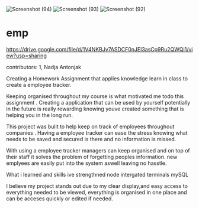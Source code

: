 ![Screenshot (94)](https://user-images.githubusercontent.com/79078061/119836221-e7a58d80-bf44-11eb-98d1-c49398d677c2.png)
![Screenshot (93)](https://user-images.githubusercontent.com/79078061/119836227-e8d6ba80-bf44-11eb-95d8-ed052c05b517.png)
![Screenshot (92)](https://user-images.githubusercontent.com/79078061/119836229-ea07e780-bf44-11eb-9127-d52057154391.png)
# emp
https://drive.google.com/file/d/1V4NKBJv7ASDCF0nJEl3asCp9Ru2QWQi1/view?usp=sharing

contributors: 1, Nadja Antonjak

Creating a Homework Assignment that applies knowledge learn in class to create a employee tracker.


Keeping organised throughout my course is what motivated me todo this assignment . Creating a application that can be used by yourself potentially in the future is really rewarding knowing youve created something that is helping you in the long run.

This project was bulit to help keep on track of employees throughout companies . Having a employee tracker can ease the stress knowing what needs to be saved and secured is there and no information is missed.

With using a employee tracker managers can keep organised and on top of their staff it solves the problem of forgetting peoples information. new emplyees are easily put into the system aswell leaving no hasstle.

What i learned and skills ive strengthned
node
intergated terminals
mySQL

I believe my project stands out due to my clear display,and easy access to everything needed to be viewed, everything is organised in one place and can be acceses quickly or edited if needed.
